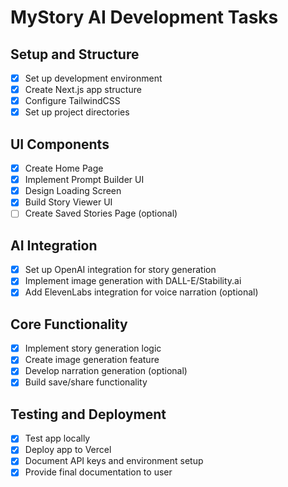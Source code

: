 # MyStory AI Development Tasks

## Setup and Structure
- [x] Set up development environment
- [x] Create Next.js app structure
- [x] Configure TailwindCSS
- [x] Set up project directories

## UI Components
- [x] Create Home Page
- [x] Implement Prompt Builder UI
- [x] Design Loading Screen
- [x] Build Story Viewer UI
- [ ] Create Saved Stories Page (optional)

## AI Integration
- [x] Set up OpenAI integration for story generation
- [x] Implement image generation with DALL-E/Stability.ai
- [x] Add ElevenLabs integration for voice narration (optional)

## Core Functionality
- [x] Implement story generation logic
- [x] Create image generation feature
- [x] Develop narration generation (optional)
- [x] Build save/share functionality

## Testing and Deployment
- [x] Test app locally
- [x] Deploy app to Vercel
- [x] Document API keys and environment setup
- [x] Provide final documentation to user
